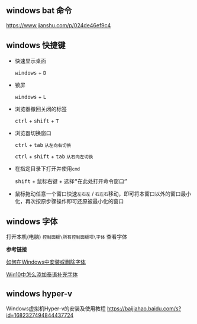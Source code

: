 ## windows bat 命令

<https://www.jianshu.com/p/024de46ef9c4>



## windows 快捷键

- 快速显示桌面

  <kbd>windows</kbd> + <kbd>D</kbd>

- 锁屏

  <kbd>windows</kbd> + <kbd>L</kbd>

- 浏览器撤回关闭的标签

  <kbd>ctrl</kbd> + <kbd>shift</kbd> + <kbd>T</kbd>

- 浏览器切换窗口

  <kbd>ctrl</kbd>  + <kbd>tab</kbd>  `从左向右切换`

  <kbd>ctrl</kbd>  + <kbd>shift</kbd>  + <kbd>tab</kbd> `从右向左切换`

- 在指定目录下打开并使用`cmd`

  <kbd>shift</kbd> + <kbd>鼠标右键</kbd> + <kbd>选择“在此处打开命令窗口”</kbd>

- 鼠标拖动任意一个窗口快速`左右左` / `右左右`移动，即可将本窗口以外的窗口最小化，再次按原步骤操作即可还原被最小化的窗口




## windows 字体

打开本机(电脑) `控制面板\所有控制面板项\字体` 查看字体

**参考链接**

[如何在Windows中安装或删除字体](https://support.microsoft.com/zh-cn/windows/%E5%A6%82%E4%BD%95%E5%9C%A8-windows-%E4%B8%AD%E5%AE%89%E8%A3%85%E6%88%96%E5%88%A0%E9%99%A4%E5%AD%97%E4%BD%93-f12d0657-2fc8-7613-c76f-88d043b334b8 "微软官方教程")

[Win10中怎么添加泰语补充字体](https://jingyan.baidu.com/article/22fe7ced0085677103617f01.html)



## windows hyper-v

Windows虚拟机Hyper-v的安装及使用教程 https://baijiahao.baidu.com/s?id=1682327494844437724
